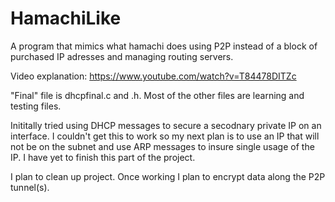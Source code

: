 # HamachiLike

A program that mimics what hamachi does using P2P instead of a block of purchased IP adresses and managing routing servers.

Video explanation: https://www.youtube.com/watch?v=T84478DITZc

"Final" file is dhcpfinal.c and .h. Most of the other files are learning and testing files.

Inititally tried using DHCP messages to secure a secodnary private IP on an interface. I couldn't get this to work so my next plan is to use an IP that will not be on the subnet and use ARP messages to insure single usage of the IP. I have yet to finish this part of the project.

I plan to clean up project. Once working I plan to encrypt data along the P2P tunnel(s).
